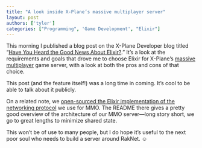 ```yaml
---
title: "A look inside X-Plane’s massive multiplayer server"
layout: post
authors: ['tyler']
categories: ["Programming", 'Game Development', "Elixir"]
---
```


This morning I published a blog post on the X-Plane Developer blog titled “[Have You Heard the Good News About Elixir?](https://developer.x-plane.com/2021/01/have-you-heard-the-good-news-about-elixir/).” It’s a look at the requirements and goals that drove me to choose Elixir for X-Plane’s [massive multiplayer](https://www.x-plane.com/2020/06/mobiles-massive-multiplayer-released/) game server, with a look at both the pros and cons of that choice.

This post (and the feature itself!) was a long time in coming. It’s cool to be able to talk about it publicly.

On a related note, we [open-sourced the Elixir implementation of the networking protocol](https://github.com/X-Plane/elixir-raknet) we use for MMO. The README there gives a pretty good overview of the architecture of our MMO server—long story short, we go to great lengths to minimize shared state.

This won’t be of use to many people, but I do hope it’s useful to the next poor soul who needs to build a server around RakNet. ☺️






